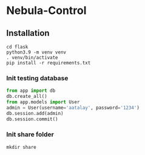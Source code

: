 # Nebula-Control

## Installation
```console
cd flask
python3.9 -m venv venv
. venv/bin/activate
pip install -r requirements.txt
```

### Init testing database
```python
from app import db
db.create_all()
from app.models import User
admin = User(username='aatalay', password='1234')
db.session.add(admin)
db.session.commit()
```

### Init share folder
```console
mkdir share
```

